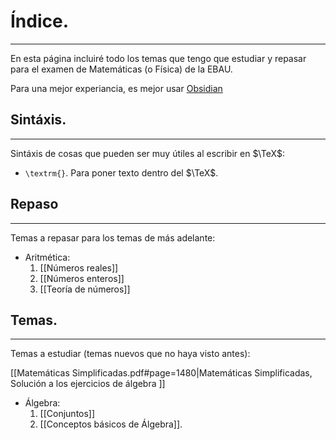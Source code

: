 # Índice.
---
En esta página incluiré todo los temas que tengo que estudiar y repasar para el examen de Matemáticas (o Física) de la EBAU.

Para una mejor experiancia, es mejor usar [Obsidian](https://obsidian.md/)

## Sintáxis.
---
Sintáxis de cosas que pueden ser muy útiles al escribir en $\TeX$:

- `\textrm{}`. Para poner texto dentro del $\TeX$.

## Repaso
---
Temas a repasar para los temas de más adelante:

- Aritmética:
	1. [[Números reales]]
	2. [[Números enteros]]
	3. [[Teoría de números]]

## Temas.
---
Temas a estudiar (temas nuevos que no haya visto antes):

[[Matemáticas Simplificadas.pdf#page=1480|Matemáticas Simplificadas, Solución a los ejercicios de álgebra ]]

- Álgebra:
	1. [[Conjuntos]]
	2. [[Conceptos básicos de Álgebra]].

